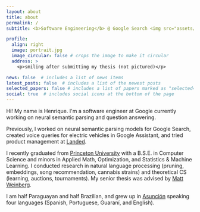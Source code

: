 ```yaml
---
layout: about
title: about
permalink: /
subtitle: <b>Software Engineering</b> @ Google Search <img src="assets/img/G_logo.png" height="20" width="20"> • <b>Computer Science</b> @ Princeton <img src="assets/img/pton_logo3.png" height="20" width="20">

profile:
  align: right
  image: portrait.jpg
  image_circular: false # crops the image to make it circular
  address: >
    <p>smiling after submitting my thesis (not pictured)</p>

news: false  # includes a list of news items
latest_posts: false  # includes a list of the newest posts
selected_papers: false # includes a list of papers marked as "selected={true}"
social: true  # includes social icons at the bottom of the page
---
```


Hi! My name is Henrique. I'm a software engineer at Google currently working on neural semantic parsing and question answering.

Previously, I worked on neural semantic parsing models for Google Search, created voice queries for electric vehicles in Google Assistant, and tried product management at [Landed](https://gotlanded.com).

I recently graduated from [Princeton University](https://www.cs.princeton.edu/) with a B.S.E. in Computer Science and minors in Applied Math, Optimization, and Statistics & Machine Learning. I conducted research in natural language processing (pruning, embeddings, song recommendation, cannabis strains) and theoretical CS (learning, auctions, tournaments). My senior thesis was advised by [Matt Weinberg](https://www.cs.princeton.edu/~smattw/).

I am half Paraguayan and half Brazilian, and grew up in [Asunción](https://en.wikipedia.org/wiki/Asunci%C3%B3n) speaking four languages (Spanish, Portuguese, Guaraní, and English).

